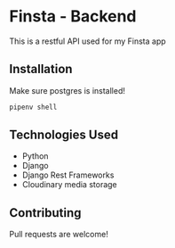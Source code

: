 # Finsta - Backend

This is a restful API used for my Finsta app
## Installation

Make sure postgres is installed!

```bash
pipenv shell
```

## Technologies Used

- Python
- Django
- Django Rest Frameworks
- Cloudinary media storage


## Contributing
Pull requests are welcome!

